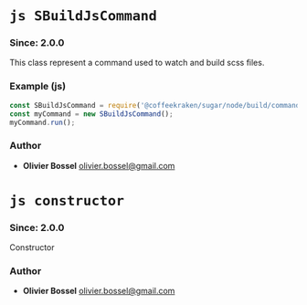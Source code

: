 

<!-- @namespace    sugar.node.build.js -->
<!-- @name    SBuildJsCommand -->

# ```js SBuildJsCommand ```
### Since: 2.0.0

This class represent a command used to watch and build scss files.


### Example (js)

```js
const SBuildJsCommand = require('@coffeekraken/sugar/node/build/commands/SBuildJsCommand');
const myCommand = new SBuildJsCommand();
myCommand.run();
```


### Author
- **Olivier Bossel** <a href="mailto:olivier.bossel@gmail.com">olivier.bossel@gmail.com</a> 




<!-- @name    constructor -->

# ```js constructor ```
### Since: 2.0.0

Constructor




### Author
- **Olivier Bossel** <a href="mailto:olivier.bossel@gmail.com">olivier.bossel@gmail.com</a> 

